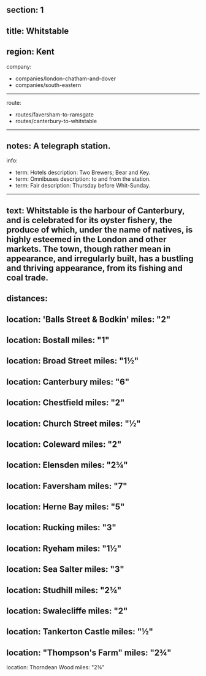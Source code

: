 section: 1
----
title: Whitstable
----
region: Kent
----
company:
- companies/london-chatham-and-dover
- companies/south-eastern
----
route:
- routes/faversham-to-ramsgate
- routes/canterbury-to-whitstable
----
notes: A telegraph station.
----
info:
- term: Hotels
  description: Two Brewers; Bear and Key.
- term: Omnibuses
  description: to and from the station.
- term: Fair
  description: Thursday before Whit-Sunday.
----
text: Whitstable is the harbour of Canterbury, and is celebrated for its oyster fishery, the produce of which, under the name of natives, is highly esteemed in the London and other markets. The town, though rather mean in appearance, and irregularly built, has a bustling and thriving appearance, from its fishing and coal trade.
----
distances:
- 
  location: 'Balls Street & Bodkin'
  miles: "2"
- 
  location: Bostall
  miles: "1"
- 
  location: Broad Street
  miles: "1½"
- 
  location: Canterbury
  miles: "6"
- 
  location: Chestfield
  miles: "2"
- 
  location: Church Street
  miles: "½"
- 
  location: Coleward
  miles: "2"
- 
  location: Elensden
  miles: "2¾"
- 
  location: Faversham
  miles: "7"
- 
  location: Herne Bay
  miles: "5"
- 
  location: Rucking
  miles: "3"
- 
  location: Ryeham
  miles: "1½"
- 
  location: Sea Salter
  miles: "3"
- 
  location: Studhill
  miles: "2¾"
- 
  location: Swalecliffe
  miles: "2"
- 
  location: Tankerton Castle
  miles: "½"
- 
  location: "Thompson's Farm"
  miles: "2¾"
- 
  location: Thorndean Wood
  miles: "2¾"
